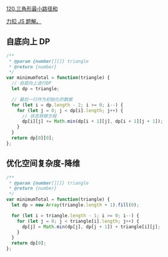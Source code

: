 [120.三角形最小路径和](https://leetcode-cn.com/problems/triangle/)

[力扣 JS 题解。](https://github.com/GuYueJiaJie/blog/blob/master/%E7%AE%97%E6%B3%95%E4%B8%8E%E6%95%B0%E6%8D%AE%E7%BB%93%E6%9E%84/README.md)

## 自底向上 DP

```javascript
/**
 * @param {number[][]} triangle
 * @return {number}
 */
var minimumTotal = function(triangle) {
  // 自底向上进行DP
  let dp = triangle;

  // 最后一行作为初始化的数据
  for (let i = dp.length - 2; i >= 0; i--) {
    for (let j = 0; j < dp[i].length; j++) {
      // 状态转移方程
      dp[i][j] += Math.min(dp[i + 1][j], dp[i + 1][j + 1]);
    }
  }
  return dp[0][0];
};
```

## 优化空间复杂度-降维

```javascript
/**
 * @param {number[][]} triangle
 * @return {number}
 */
var minimumTotal = function(triangle) {
  let dp = new Array(triangle.length + 1).fill(0);

  for (let i = triangle.length - 1; i >= 0; i--) {
    for (let j = 0; j < triangle[i].length; j++) {
      dp[j] = Math.min(dp[j], dp[j + 1]) + triangle[i][j];
    }
  }
  return dp[0];
};
```
